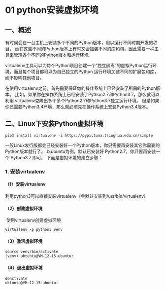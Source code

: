 # 01 python安装虚拟环境


## 一、概述

​	有时候会在一台主机上安装多个不同的Python版本，用以运行不同时期开发的项目， 而在这些不同的Python版本上有时又会加装不同的库和包。因此需要一种工具来管理各个不同的Python版本和运行环境。

​	virtualenv工具可以为每个Python项目创建一个“独立隔离”的虚拟Python运行环境，而且每个项目都可以为自己独立的Python 运行环境加装不同的扩展包和库，而不影响其他项目。

​	在使用virtualenv之前，首先需要保证你的操作系统上已经安装了所需的Python版本。 比如，如果你在操作系统上已经安装了Python2.7和Python3.7，那么就可以利用 virtualenv克隆出多个多个Python2.7和Python3.7独立运行环境。 但是如果你还需要Python3.4环境，那么就必须先在操作系统上安装Python3.4版本。

## 二、Linux下安装Python虚拟环境

```shell
pip3 install virtualenv -i https://pypi.tuna.tsinghua.edu.cn/simple
```

​	一般Linux发行版都会已经安装好一个Python版本，你只需要再安装其它你需要的Python版本就行了。 以ubuntu为例，默认已安装好 Python2.7，你只要再安装一个 Python3.7 即可。 下面是虚拟环境的建立步骤：

### 1. 安装virtualenv

#### （1）安装virtualenv

​	利用python3可以直接安装virtualenv（会默认安装到/usr/bin/virtualenv）

#### （2）创建虚拟环境

​	使用virtualenv创建虚拟环境

```shell
virtualenv -p python3 venv
```

#### （3）激活虚拟环境

```shell
source venv/bin/activate
(venv) ubtuntu@VM-12-15-ubuntu:
```

#### （4）退出虚拟环境

```shell
deactivate
ubtuntu@VM-12-15-ubuntu:
```



